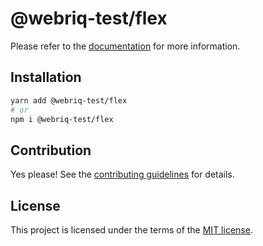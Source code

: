 # @webriq-test/flex

Please refer to the [documentation](https://stackshift-ui.webriq.com/docs/components/flex) for more information.

## Installation

```sh
yarn add @webriq-test/flex
# or
npm i @webriq-test/flex
```

## Contribution

Yes please! See the
[contributing guidelines](https://github.com/stackshift-ui/components/master/CONTRIBUTING.md)
for details.

## License

This project is licensed under the terms of the
[MIT license](https://github.com/stackshift-ui/components/master/LICENSE).
